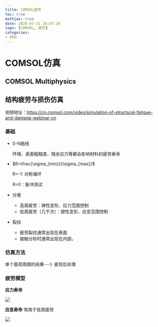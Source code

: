 ```yaml
---
title: COMSOL疲劳
toc: true
mathjax: true
date: 2020-07-31 16:07:19
tags: [COMSOL, 疲劳]
categories:
- 材料
---
```

# COMSOL仿真
<!--more-->
## COMSOL Multiphysics

## 结构疲劳与损伤仿真

视频地址：https://cn.comsol.com/video/simulation-of-structural-fatigue-and-damage-webinar-cn

### 基础

- S-N曲线

  环境、表面粗糙度、残余应力等都会影响材料的疲劳寿命

- $R=\frac{\sigma_{min}}{\sigma_{max}}$ 

  R=-1: 对称循环

  R=0：脉冲测试

- 分类

  - 高周疲劳：弹性变形、应力范围控制
  - 低周疲劳（几千次）：塑性变形、应变范围控制

- 裂纹

  - 疲劳裂纹通常出现在表面
  - 接触分析时通常出现在内部。

### 仿真方法

单个载荷周期的结果---》疲劳后处理

### 疲劳模型

**应力寿命**

![](1.png)



**应变寿命** 常用于低周疲劳

![](2.png)




